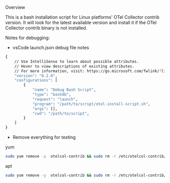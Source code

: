 Overview

This is a bash installation script for Linux platforms' OTel Collector contrib version. It will look for the latest available version and install it if the OTel Collector contrib binary is not installed.

Notes for debugging:
- vsCode launch.json debug file notes

```bash
{
    // Use IntelliSense to learn about possible attributes.
    // Hover to view descriptions of existing attributes.
    // For more information, visit: https://go.microsoft.com/fwlink/?linkid=830387
    "version": "0.2.0",
    "configurations": [
        {
            "name": "Debug Bash Script",
            "type": "bashdb",
            "request": "launch",
            "program": "/path/to/script/otel-install-script.sh",
            "args": [],
            "cwd": "/path/to/script",
        }
    ]
}
```

- Remove everything for testing

yum
```bash
sudo yum remove -y  otelcol-contrib && sudo rm -r /etc/otelcol-contrib/ && sudo yum remove -y jq
```

apt
```bash
sudo yum remove -y  otelcol-contrib && sudo rm -r /etc/otelcol-contrib/ && sudo yum remove -y jq
```
